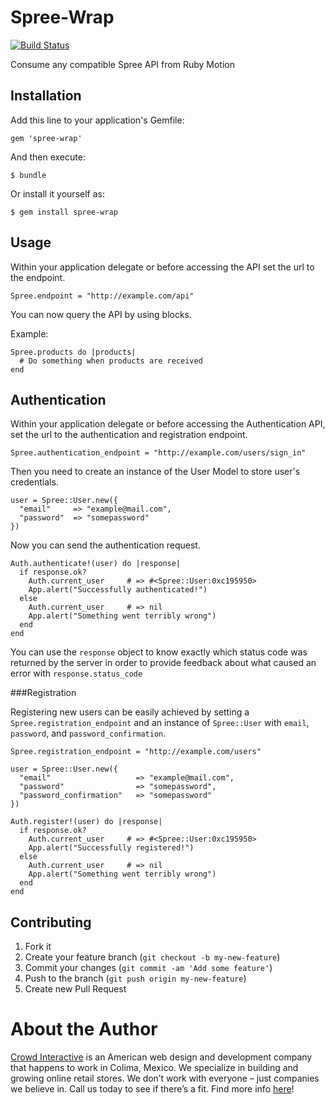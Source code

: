 # Spree-Wrap

[![Build Status](https://travis-ci.org/crowdint/spree-wrap.png?branch=master)](https://travis-ci.org/crowdint/spree-wrap)

Consume any compatible Spree API from Ruby Motion

## Installation

Add this line to your application's Gemfile:

    gem 'spree-wrap'

And then execute:

    $ bundle

Or install it yourself as:

    $ gem install spree-wrap

## Usage

Within your application delegate or before accessing the API set the url to the endpoint.

    Spree.endpoint = "http://example.com/api"

You can now query the API by using blocks.

Example:

    Spree.products do |products|
      # Do something when products are received
    end

## Authentication

Within your application delegate or before accessing the Authentication
API, set the url to the authentication and registration endpoint.

    Spree.authentication_endpoint = "http://example.com/users/sign_in"

Then you need to create an instance of the User Model to store user's credentials.

    user = Spree::User.new({
      "email"     => "example@mail.com",
      "password"  => "somepassword"
    })

Now you can send the authentication request.

    Auth.authenticate!(user) do |response|
      if response.ok?
        Auth.current_user     # => #<Spree::User:0xc195950>
        App.alert("Successfully authenticated!")
      else
        Auth.current_user     # => nil
        App.alert("Something went terribly wrong")
      end
    end

You can use the `response` object to know exactly which status code was
returned by the server in order to provide feedback about what caused an
error with `response.status_code`

###Registration

Registering new users can be easily achieved by setting a
`Spree.registration_endpoint` and an instance of `Spree::User` with
`email`, `password`, and `password_confirmation`.

    Spree.registration_endpoint = "http://example.com/users"

    user = Spree::User.new({
      "email"                   => "example@mail.com",
      "password"                => "somepassword",
      "password_confirmation"   => "somepassword"
    })

    Auth.register!(user) do |response|
      if response.ok?
        Auth.current_user     # => #<Spree::User:0xc195950>
        App.alert("Successfully registered!")
      else
        Auth.current_user     # => nil
        App.alert("Something went terribly wrong")
      end
    end

## Contributing

1. Fork it
2. Create your feature branch (`git checkout -b my-new-feature`)
3. Commit your changes (`git commit -am 'Add some feature'`)
4. Push to the branch (`git push origin my-new-feature`)
5. Create new Pull Request

# About the Author

[Crowd Interactive](http://www.crowdint.com) is an American web design and development company that happens to work in Colima, Mexico.
We specialize in building and growing online retail stores. We don’t work with everyone – just companies we believe in. Call us today to see if there’s a fit.
Find more info [here](http://www.crowdint.com)!
